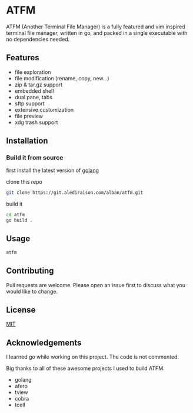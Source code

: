 # ATFM
ATFM (Another Terminal File Manager) is a fully featured and vim inspired terminal file manager, written in go, and packed in a single
executable with no dependencies needed.

## Features
- file exploration
- file modification (rename, copy, new...)
- zip & tar.gz support
- embedded shell
- dual pane, tabs
- sftp support
- extensive customization
- file preview
- xdg trash support

## Installation

### Build it from source
first install the latest version of [golang](https://go.dev/doc/install)

clone this repo
```bash
git clone https://git.alediraison.com/alban/atfm.git
```
build it
```bash
cd atfm
go build .
```

## Usage
```bash
atfm
```

## Contributing

Pull requests are welcome. Please open an issue first to discuss what you would like to change.

## License
[MIT](https://choosealicense.com/licenses/mit/)

## Acknowledgements
I learned go while working on this project. The code is not commented.

Big thanks to all of these awesome projects I used to build ATFM.
- golang
- afero
- tview
- cobra
- tcell
